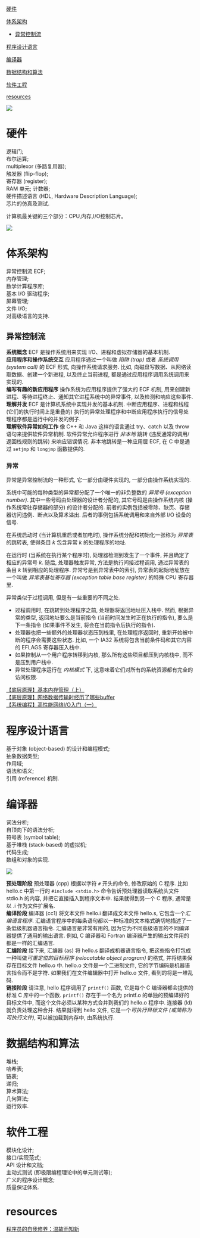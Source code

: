 [硬件](#硬件)

[体系架构](#体系架构)
 - [异常控制流](#异常控制流)

[程序设计语言](#程序设计语言)

[编译器](#编译器)

[数据结构和算法](#数据结构和算法)

[软件工程](#软件工程)

[resources](#resources)

![](https://raw.githubusercontent.com/Xianzhan/resources/master/pictures/20180425152407.png)

# 硬件

逻辑门; <br>
布尔运算; <br>
multiplexor (多路复用器); <br>
触发器 (flip-flop); <br>
寄存器 (register); <br>
RAM 单元; 计数器; <br>
硬件描述语言 (HDL, Hardware Description Language); <br>
芯片的仿真及测试.<br>

计算机最关键的三个部分：CPU,内存,I/O控制芯片。

![](https://raw.githubusercontent.com/Xianzhan/resources/master/pictures/20180412105858.png)

# 体系架构

异常控制流 ECF;<br>
内存管理; <br>
数学计算程序库; <br>
基本 I/O 驱动程序; <br>
屏幕管理; <br>
文件 I/O; <br>
对高级语言的支持.<br>

## 异常控制流

**系统概念** ECF 是操作系统用来实现 I/O、进程和虚拟存储器的基本机制.<br>
**应用程序和操作系统交互** 应用程序通过一个叫做 *陷阱 (trap)* 或者 *系统调用 (system call)* 的 ECF 形式, 向操作系统请求服务. 比如, 向磁盘写数据、从网络读取数据、创建一个新进程, 以及终止当前进程, 都是通过应用程序调用系统调用来实现的.<br>
**编写有趣的新应用程序** 操作系统为应用程序提供了强大的 ECF 机制, 用来创建新进程、等待进程终止、通知其它进程系统中的异常事件, 以及检测和响应这些事件.<br>
**理解并发** ECF 是计算机系统中实现并发的基本机制. 中断应用程序、进程和线程 (它们的执行时间上是重叠的) 执行的异常处理程序和中断应用程序执行的信号处理程序都是运行中的并发的例子.<br>
**理解软件异常如何工作** 像 C++ 和 Java 这样的语言通过 try、catch 以及 throw 语句来提供软件异常机制. 软件异常允许程序进行 *非本地* 跳转 (违反通常的调用/返回栈规则的跳转) 来响应错误情况. 非本地跳转是一种应用层 ECF, 在 C 中是通过 `setjmp` 和 `longjmp` 函数提供的.

### 异常

异常是异常控制流的一种形式, 它一部分由硬件实现的, 一部分由操作系统实现的.

系统中可能的每种类型的异常都分配了一个唯一的非负整数的 *异常号 (exception number)*. 其中一些号码由处理器的设计者分配的, 其它号码是由操作系统内核 (操作系统常驻存储器的部分) 的设计者分配的. 前者的实例包括被零除、缺页、存储器访问违例、断点以及算术溢出. 后者的事例包括系统调用和来自外部 I/O 设备的信号.

在系统启动时 (当计算机重启或者加电时), 操作系统分配和初始化一张称为 *异常表* 的跳转表, 使得条目 *k* 包含异常 *k* 的处理程序的地址. 

在运行时 (当系统在执行某个程序时), 处理器检测到发生了一个事件, 并且确定了相应的异常号 *k*. 随后, 处理器触发异常, 方法是执行间接过程调用, 通过异常表的条目 *k* 转到相应的处理程序. 异常号是到异常表中的索引, 异常表的起始地址放在一个叫做 *异常表基址寄存器 (exception table base register)* 的特殊 CPU 寄存器里.

异常类似于过程调用, 但是有一些重要的不同之处.
- 过程调用时, 在跳转到处理程序之前, 处理器将返回地址压入栈中. 然而, 根据异常的类型, 返回地址要么是当前指令 (当前时间发生时正在执行的指令), 要么是下一条指令 (如果事件不发生, 将会在当前指令后执行的指令).
- 处理器也把一些额外的处理器状态压到栈里, 在处理程序返回时, 重新开始被中断的程序会需要这些状态. 比如, 一个 IA32 系统将包含当前条件码和其它内容的 EFLAGS 寄存器压入栈中.
- 如果控制从一个用户程序转移到内核, 那么所有这些项目都压到内核栈中, 而不是压到用户栈中.
- 异常处理程序运行在 *内核模式* 下, 这意味着它们对所有的系统资源都有完全的访问权限.

[【底层原理】基本内存管理（上）](https://mp.weixin.qq.com/s/MGEMmrCxTfi8K8spebsC_w)<br>
[【底层原理】网络数据传输时经历了哪些buffer](https://mp.weixin.qq.com/s/ZaQ6rpT_jOyaEtW7YPNXZw)<br>
[【系统编程】高性能网络I/O入门（一）](https://mp.weixin.qq.com/s/IUlwCPvf8okbHsbfd1q2rA)

# 程序设计语言

基于对象 (object-based) 的设计和编程模式; <br>
抽象数据类型; <br>
作用域; <br>
语法和语义; <br>
引用 (reference) 机制.<br>

# 编译器

词法分析; <br>
自顶向下的语法分析; <br>
符号表 (symbol table); <br>
基于堆栈 (stack-based) 的虚拟机; <br>
代码生成; <br>
数组和对象的实现.<br>

![](https://raw.githubusercontent.com/Xianzhan/resources/master/pictures/20180503102918.png)

**预处理阶段** 预处理器 (cpp) 根据以字符 `#` 开头的命令, 修改原始的 C 程序. 比如 hello.c 中第一行的 `#include <stdio.h>` 命令告诉预处理器读取系统头文件 stdio.h 的内容, 并把它直接插入到程序文本中. 结果就得到另一个 C 程序, 通常是以 .i 作为文件扩展名.<br>
**编译阶段** 编译器 (cc1) 将文本文件 hello.i 翻译成文本文件 hello.s, 它包含一个*汇编语言程序*. 汇编语言程序中的每条语句都以一种标准的文本格式确切地描述了一条低级机器语言指令. 汇编语言是非常有用的, 因为它为不同高级语言的不同编译器提供了通用的输出语言. 例如, C 编译器和 Fortran 编译器产生的输出文件用的都是一样的汇编语言.<br>
**汇编阶段** 接下来, 汇编器 (as) 将 hello.s 翻译成机器语言指令, 把这些指令打包成一种叫做*可重定位的目标程序 (relocatable object program)* 的格式, 并将结果保存在目标文件 hello.o 中. hello.o 文件是一个二进制文件, 它的字节编码是机器语言指令而不是字符. 如果我们在文件编辑器中打开 hello.o 文件, 看到的将是一堆乱码.<br>
**链接阶段** 请注意, hello 程序调用了 `printf()` 函数, 它是每个 C 编译器都会提供的标准 C 库中的一个函数. `printf()` 存在于一个名为 printf.o 的单独的预编译好的目标文件中, 而这个文件必须以某种方式合并到我们的 hello.o 程序中. 连接器 (ld) 就负责处理这种合并. 结果就得到 hello 文件, 它是一个*可执行目标文件 (或简称为可执行文件)*, 可以被加载到内存中, 由系统执行.

# 数据结构和算法

堆栈; <br>
哈希表; <br>
链表; <br>
递归; <br>
算术算法; <br>
几何算法; <br>
运行效率.<br>

# 软件工程

模块化设计; <br>
接口/实现范式; <br>
API 设计和文档; <br>
主动式测试 (即极限编程理论中的单元测试等); <br>
广义的程序设计概念; <br>
质量保证体系.<br>

# resources

[程序员的自我修养：温故而知新](https://mp.weixin.qq.com/s/8rQKJxFaFDznrTRHmVNNQA)
